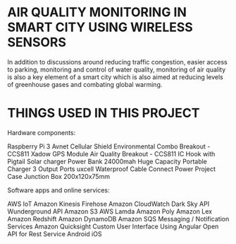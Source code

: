 # AIR QUALITY MONITORING IN SMART CITY USING WIRELESS SENSORS

In addition to discussions around reducing traffic congestion, easier access
to parking, monitoring and control of water quality, monitoring of air quality
is also a key element of a smart city which is also aimed at reducing levels
of greenhouse gases and combating global warming.

# THINGS USED IN THIS PROJECT

Hardware components:

Raspberry Pi 3
Avnet Cellular Shield
Environmental Combo Breakout - CCS811
Xadow GPS Module
Air Quality Breakout - CCS811
IC Hook with Pigtail
Solar charger Power Bank 24000mah Huge Capacity Portable Charger 3 Output Ports
uxcell Waterproof Cable Connect Power Project Case Junction Box 200x120x75mm

Software apps and online services:

AWS IoT
Amazon Kinesis Firehose
Amazon CloudWatch
Dark Sky API
Wunderground API
Amazon S3
AWS Lamda
Amazon Poly
Amazon Lex
Amazon Redshift
Amazon DynamoDB
Amazon SQS
Messaging / Notification Services
Amazon Quicksight
Custom User Interface Using Angular
Open API for Rest Service
Android
iOS
